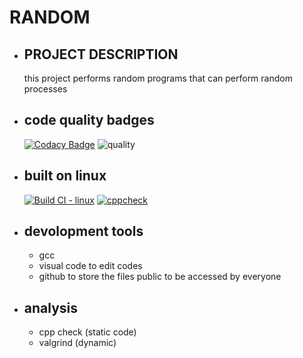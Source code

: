 # RANDOM 
  * ## PROJECT DESCRIPTION  
     this project performs random programs that can perform random processes
  * ## code quality badges
     [![Codacy Badge](https://app.codacy.com/project/badge/Grade/8a152c8c024e4d638774659b23ffb0c8)](https://www.codacy.com/gh/vinuprakash050/M1_random/dashboard?utm_source=github.com&amp;utm_medium=referral&amp;utm_content=vinuprakash050/M1_random&amp;utm_campaign=Badge_Grade)
     ![quality](https://api.codiga.io/project/32353/score/svg)
  * ## built on linux   
     [![Build CI - linux](https://github.com/vinuprakash050/M1_random/actions/workflows/c-cpp.yml/badge.svg)](https://github.com/vinuprakash050/M1_random/actions/workflows/c-cpp.yml)
     [![cppcheck](https://github.com/vinuprakash050/M1_random/actions/workflows/cppcheck.yml/badge.svg)](https://github.com/vinuprakash050/M1_random/actions/workflows/cppcheck.yml)
  * ## devolopment tools
     * gcc
     * visual code to edit codes
     * github to store the files public to be accessed by everyone
  * ## analysis
     * cpp check (static code)
     * valgrind (dynamic)
